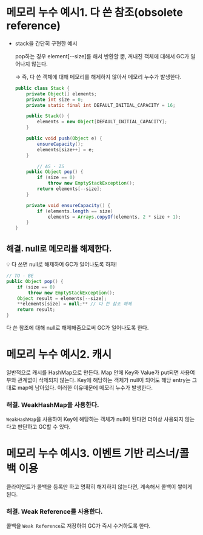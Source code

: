 # 메모리 누수 예시1. 다 쓴 참조(obsolete reference)

- stack을 간단히 구현한 예시

  pop하는 경우 element[--size]를 해서 반환할 뿐, 꺼내진 객체에 대해서 GC가 일어나지 않는다.

  → 즉, 다 쓴 객체에 대해 메모리를 해제하지 않아서 메모리 누수가 발생한다.

    ```java
    public class Stack {
        private Object[] elements;
        private int size = 0;
        private static final int DEFAULT_INITIAL_CAPACITY = 16;
    
        public Stack() {
            elements = new Object[DEFAULT_INITIAL_CAPACITY];
        }
    
        public void push(Object e) {
            ensureCapacity();
            elements[size++] = e;
        }
    
    		// AS - IS
        public Object pop() {
            if (size == 0)
                throw new EmptyStackException();
            return elements[--size];
        }
    
        private void ensureCapacity() {
            if (elements.length == size)
                elements = Arrays.copyOf(elements, 2 * size + 1);
        }
    }
    ```


## 해결.  null로 메모리를 해제한다.

<aside>
💡 다 쓰면 null로 해제하여 GC가 일어나도록 하자!

</aside>

```java
// TO - BE
public Object pop() {
    if (size == 0)
        throw new EmptyStackException();
    Object result = elements[--size];
    **elements[size] = null;** // 다 쓴 참조 해제
    return result;
}
```

다 쓴 참조에 대해 null로 해제해줌으로써 GC가 일어나도록 한다.

# 메모리 누수 예시2. 캐시

일반적으로 캐시를 HashMap으로 만든다. Map 안에 Key와 Value가 put되면 사용여부와 관계없이 삭제되지 않는다. Key에 해당하는 객체가 null이 되어도 해당 entry는 그대로 map에 남아있다. 이러한 이유때문에 메모리 누수가 발생한다.

### 해결. WeakHashMap을 사용한다.

`WeakHashMap`을 사용하여 Key에 해당하는 객체가 null이 된다면 더이상 사용되지 않는다고 판단하고 GC할 수 있다.

# 메모리 누수 예시3. 이벤트 기반 리스너/콜백 이용

클라이언트가 콜백을 등록만 하고 명확히 해지하지 않는다면, 계속해서 콜백이 쌓이게 된다.

### 해결. Weak Reference를 사용한다.

콜백을 `Weak Reference`로 저장하여 GC가 즉시 수거하도록 한다.